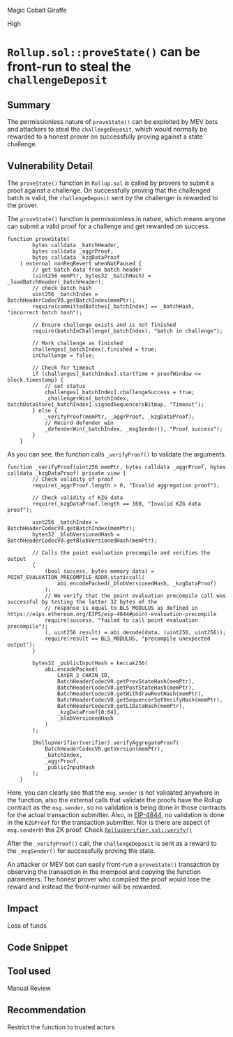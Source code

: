 Magic Cobalt Giraffe

High

# `Rollup.sol::proveState()` can be front-run to steal the `challengeDeposit`

## Summary
The permissionless nature of `proveState()` can be exploited by MEV bots and attackers to steal the `challengeDeposit`, which would normally be rewarded to a honest prover on successfully proving against a state challenge.

## Vulnerability Detail
The `proveState()` function in `Rollup.sol` is called by provers to submit a proof against a challenge. On successfully proving that the challenged batch is valid, the `challengeDeposit` sent by the challenger is rewarded to the prover. 

The `proveState()` function is permissionless in nature, which means anyone can submit a valid proof for a challenge and get rewarded on success.

```solidity
function proveState(
        bytes calldata _batchHeader,
        bytes calldata _aggrProof,
        bytes calldata _kzgDataProof
    ) external nonReqRevert whenNotPaused {
        // get batch data from batch header
        (uint256 memPtr, bytes32 _batchHash) = _loadBatchHeader(_batchHeader);
        // check batch hash
        uint256 _batchIndex = BatchHeaderCodecV0.getBatchIndex(memPtr);
        require(committedBatches[_batchIndex] == _batchHash, "incorrect batch hash");

        // Ensure challenge exists and is not finished
        require(batchInChallenge(_batchIndex), "batch in challenge");

        // Mark challenge as finished
        challenges[_batchIndex].finished = true;
        inChallenge = false;

        // Check for timeout
        if (challenges[_batchIndex].startTime + proofWindow <= block.timestamp) {
            // set status
            challenges[_batchIndex].challengeSuccess = true;
            _challengerWin(_batchIndex, batchDataStore[_batchIndex].signedSequencersBitmap, "Timeout");
        } else {
            _verifyProof(memPtr, _aggrProof, _kzgDataProof);
            // Record defender win
            _defenderWin(_batchIndex, _msgSender(), "Proof success");
        }
    }
```

As you can see, the function calls `_verifyProof()` to validate the arguments.

```solidity
function _verifyProof(uint256 memPtr, bytes calldata _aggrProof, bytes calldata _kzgDataProof) private view {
        // Check validity of proof
        require(_aggrProof.length > 0, "Invalid aggregation proof");

        // Check validity of KZG data
        require(_kzgDataProof.length == 160, "Invalid KZG data proof");

        uint256 _batchIndex = BatchHeaderCodecV0.getBatchIndex(memPtr);
        bytes32 _blobVersionedHash = BatchHeaderCodecV0.getBlobVersionedHash(memPtr);

        // Calls the point evaluation precompile and verifies the output
        {
            (bool success, bytes memory data) = POINT_EVALUATION_PRECOMPILE_ADDR.staticcall(
                abi.encodePacked(_blobVersionedHash, _kzgDataProof)
            );
            // We verify that the point evaluation precompile call was successful by testing the latter 32 bytes of the
            // response is equal to BLS_MODULUS as defined in https://eips.ethereum.org/EIPS/eip-4844#point-evaluation-precompile
            require(success, "failed to call point evaluation precompile");
            (, uint256 result) = abi.decode(data, (uint256, uint256));
            require(result == BLS_MODULUS, "precompile unexpected output");
        }

        bytes32 _publicInputHash = keccak256(
            abi.encodePacked(
                LAYER_2_CHAIN_ID,
                BatchHeaderCodecV0.getPrevStateHash(memPtr),
                BatchHeaderCodecV0.getPostStateHash(memPtr),
                BatchHeaderCodecV0.getWithdrawRootHash(memPtr),
                BatchHeaderCodecV0.getSequencerSetVerifyHash(memPtr),
                BatchHeaderCodecV0.getL1DataHash(memPtr),
                _kzgDataProof[0:64],
                _blobVersionedHash
            )
        );

        IRollupVerifier(verifier).verifyAggregateProof(
            BatchHeaderCodecV0.getVersion(memPtr),
            _batchIndex,
            _aggrProof,
            _publicInputHash
        );
    }
```
Here, you can clearly see that the `msg.sender` is not validated anywhere in the function, also the external calls that validate the proofs have the Rollup contract as the `msg.sender`, so no validation is being done in those contracts for the actual transaction submitter. Also, in [EIP-4844](https://github.com/ethereum/EIPs/blob/master/EIPS/eip-4844.md), no validation is done in the `KZGProof` for the transaction submitter. Nor is there are aspect of `msg.sender`in the ZK proof. Check [`RollupVerifier.sol::verify()`](https://github.com/sherlock-audit/2024-08-morphl2/blob/98e0ec4c5bbd0b28f3d3a9e9159d1184bc45b38d/morph/contracts/contracts/libraries/verifier/RollupVerifier.sol#L952)

After the `_verifyProof()` call, the `challengeDeposit` is sent as a reward to the `_msgSender()` for successfully proving the state.

An attacker or MEV bot can easily front-run a `proveState()` transaction by observing the transaction in the mempool and copying the function parameters. The honest prover who compiled the proof would lose the reward and instead the front-runner will be rewarded.
## Impact
Loss of funds

## Code Snippet

## Tool used

Manual Review

## Recommendation
Restrict the function to trusted actors